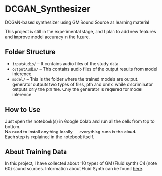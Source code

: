 # DCGAN_Synthesizer
DCGAN-based synthesizer using GM Sound Source as learning material

This project is still in the experimental stage, and I plan to add new features and improve model accuracy in the future.

## Folder Structure

- `inputAudio/` – It contains audio files of the study data.
- `outputAudio/` – This contains audio files of the output results from model inference.
- `model/` – This is the folder where the trained models are output. generator outputs two types of files, pth and onnx, while discriminator outputs only the pth file. Only the generator is required for model inference.

## How to Use

Just open the notebook(s) in Google Colab and run all the cells from top to bottom.  
No need to install anything locally — everything runs in the cloud.  
Each step is explained in the notebook itself.

## About Training Data
In this project, I have collected about 110 types of GM (Fluid synth) C4 (note 60) sound sources. Information about Fluid Synth can be found [here](https://pypi.org/project/pyfluidsynth/).